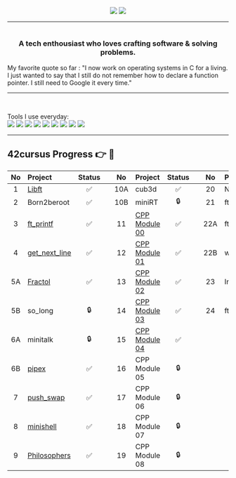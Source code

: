<div align="center">
<p>
  <img src="https://github-readme-stats.vercel.app/api?username=uness7&show_icons=true&hide_border=false&line_height=20&title_color=2d5ded&show_owner=true"/>
  <img src="https://github-readme-stats.vercel.app/api/top-langs/?username=uness7&layout=compact" />
</p>
</div>

-----------------------------------------------------------------------------------------------------------------

<h1 align="center">  
  <h3 align="center">
    A tech enthousiast who loves crafting software & solving problems.
  </h3>
  <p>
    My favorite quote so far : "I now work on operating systems in C for a living. I just wanted to say that I still do not remember how to declare a function pointer. I still need to Google it every time."
  </p>
</h1>

-----------------------------------------------------------------------------------------------------------------

<br />
<p>
  Tools I use everyday: 
  <br>
<img src="https://img.shields.io/static/v1?label=&message=Git&color=F05032&logo=Git&logoColor=white&style=flat-square">
<img src="https://img.shields.io/static/v1?label=&message=Ubuntu&color=E95420&logo=Ubuntu&logoColor=white&style=flat-square">
<img src="https://img.shields.io/static/v1?label=&message=Vim/Spacevim&color=019733&logo=Vim&logoColor=white&style=flat-square">
<img src="https://img.shields.io/static/v1?label=&message=Postman&color=FF6C37&logo=Postman&logoColor=white&style=flat-square">  
<img src="https://img.shields.io/static/v1?label=&message=Typescript&color=2F74C0&logo=Typescript&logoColor=white&style=flat-square">
<img src="https://img.shields.io/static/v1?label=&message=Bash&color=4EAA25&logo=GNU%20Bash&logoColor=white&style=flat-square">
<img src="https://img.shields.io/static/v1?label=&message=Sass&color=CC6699&logo=Sass&logoColor=white&style=flat-square">
<img src="https://img.shields.io/static/v1?label=&message=Bootstrap&color=7952B3&logo=Bootstrap&logoColor=white&style=flat-square">
<img src="https://img.shields.io/static/v1?label=&message=Postgresql&color=4169E1&logo=PostgreSQL&logoColor=white&style=flat-square">
</p>

-----------------------------------------------------------------------------------------------------------------



## 42cursus Progress 👉 📂


| No  | Project                                     | Status |   | No  | Project                                   | Status |   | No  | Project                        | Status |
| :-: | :------------------------------------------ | :----: | - | :-: | :---------------------------------------- | :----: | - | :-: | :----------------------------- | :----: |
| 1   | [Libft](https://github.com/uness7/libft)        | ✅     |   | 10A | cub3d                                      | ✅     |   | 20  | NetPractice                    | ✅       |
| 2   | Born2beroot                                 | ✅     |   | 10B | miniRT                                     | 🔒     |   | 21  | ft_containers                  | ❌     |
| 3   | [ft_printf](https://github.com/uness7/ft_printf)  | ✅     |   | 11  | [CPP Module 00](https://github.com/uness7/42-cpp-pool) | ✅ |   | 22A | ft_irc           | ❌  
| 4   | [get_next_line](https://github.com/uness7/GNL2)| ✅     |   | 12  | [CPP Module 01](https://github.com/uness7/42-cpp-pool) | ✅     |   | 22B | webserv                        | 🔒      |
| 5A  | [Fractol](https://github.com/uness7/fractol) | ✅     |   | 13  | [CPP Module 02](https://github.com/uness7/42-cpp-pool) | ✅     |   | 23  | Inception                      | 🔒      |
| 5B  | so_long       | 🔒    |   | 14  | [CPP Module 03](https://github.com/uness7/42-cpp-pool) | ✅     |   | 24  | ft_transcendence               | 🔒      |
| 6A  | minitalk                                  | 🔒     |   | 15  | [CPP Module 04](https://github.com/uness7/42-cpp-pool) | ✅     |   |     |                                |         |
| 6B  | [pipex](https://github.com/uness7/pipex-42)           | ✅     |   | 16  | CPP Module 05                              | 🔒     |   |     |                                |         |
| 7   | [push_swap](https://github.com/uness7/push_swap) | ✅     |   | 17  | CPP Module 06                              | 🔒     |   |     |                                |         |
| 8   | [minishell](https://github.com/uness7/minishell) | ✅     |   | 18  | CPP Module 07                              | 🔒     |   |     |                                |         |
| 9   | [Philosophers](https://github.com/uness7/philo) | ✅ |   | 19  | CPP Module 08                              | 🔒     |   |     |                       |        |

